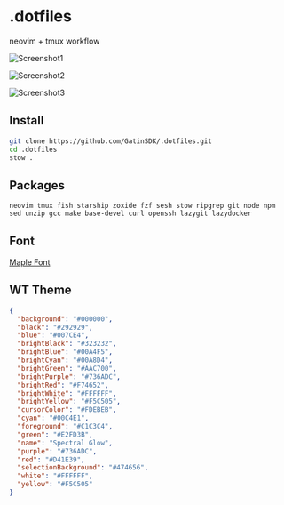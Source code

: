 # .dotfiles
neovim + tmux workflow

![Screenshot1](https://i.imgur.com/x2Ovweg.png) 

![Screenshot2](https://i.imgur.com/pmL05Kf.png) 

![Screenshot3](https://i.imgur.com/S7rUGeJ.png) 

## Install
```bash
git clone https://github.com/GatinSDK/.dotfiles.git
cd .dotfiles
stow .
```

## Packages

``
neovim tmux fish starship zoxide fzf sesh stow ripgrep git node npm sed unzip gcc make base-devel curl openssh lazygit lazydocker
``

## Font
[Maple Font](https://github.com/subframe7536/maple-font)

## WT Theme
```json
{
  "background": "#000000",
  "black": "#292929",
  "blue": "#007CE4",
  "brightBlack": "#323232",
  "brightBlue": "#00A4F5",
  "brightCyan": "#00A8D4",
  "brightGreen": "#AAC700",
  "brightPurple": "#736ADC",
  "brightRed": "#F74652",
  "brightWhite": "#FFFFFF",
  "brightYellow": "#F5C505",
  "cursorColor": "#FDEBEB",
  "cyan": "#00C4E1",
  "foreground": "#C1C3C4",
  "green": "#E2FD3B",
  "name": "Spectral Glow",
  "purple": "#736ADC",
  "red": "#D41E39",
  "selectionBackground": "#474656",
  "white": "#FFFFFF",
  "yellow": "#F5C505"
}
```

